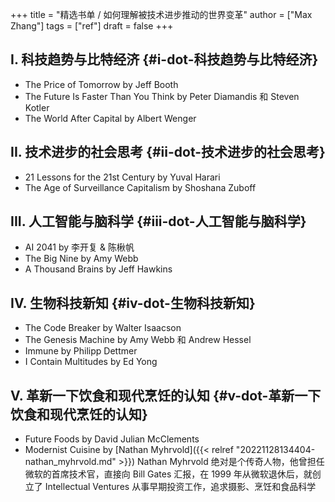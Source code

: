 +++
title = "精选书单 / 如何理解被技术进步推动的世界变革"
author = ["Max Zhang"]
tags = ["ref"]
draft = false
+++

## I. 科技趋势与比特经济 {#i-dot-科技趋势与比特经济}

-   The Price of Tomorrow by Jeff Booth
-   The Future Is Faster Than You Think by Peter Diamandis 和 Steven Kotler
-   The World After Capital by Albert Wenger


## II. 技术进步的社会思考 {#ii-dot-技术进步的社会思考}

-   21 Lessons for the 21st Century by Yuval Harari
-   The Age of Surveillance Capitalism by Shoshana Zuboff


## III. 人工智能与脑科学 {#iii-dot-人工智能与脑科学}

-   AI 2041 by 李开复 &amp; 陈楸帆
-   The Big Nine by Amy Webb
-   A Thousand Brains by Jeff Hawkins


## IV. 生物科技新知 {#iv-dot-生物科技新知}

-   The Code Breaker by Walter Isaacson
-   The Genesis Machine by Amy Webb 和 Andrew Hessel
-   Immune by Philipp Dettmer
-   I Contain Multitudes by Ed Yong


## V. 革新一下饮食和现代烹饪的认知 {#v-dot-革新一下饮食和现代烹饪的认知}

-   Future Foods by David Julian McClements
-   Modernist Cuisine by [Nathan Myhrvold]({{< relref "20221128134404-nathan_myhrvold.md" >}})
    Nathan Myhrvold 绝对是个传奇人物，他曾担任微软的首席技术官，直接向 Bill Gates 汇报，在 1999 年从微软退休后，就创立了 Intellectual Ventures 从事早期投资工作，追求摄影、烹饪和食品科学
